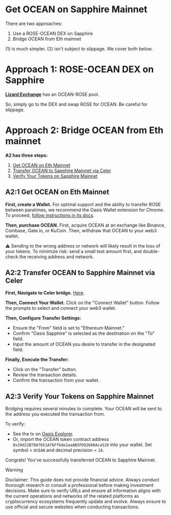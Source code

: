 # Get OCEAN on Sapphire Mainnet

There are two approaches:
1. Use a ROSE-OCEAN DEX on Sapphire
2. Bridge OCEAN from Eth mainnet

(1) is much simpler. (2) isn't subject to slippage. We cover both below.

# Approach 1: ROSE-OCEAN DEX on Sapphire

**[Lizard Exchange](https://sapphire.lizard.exchange/swap)** has an OCEAN-ROSE pool.

So, simply go to the DEX and swap ROSE for OCEAN. Be careful for slippage.

# Approach 2: Bridge OCEAN from Eth mainnet

**A2 has three steps:**

1. [Get OCEAN on Eth Mainnet](#1-get-ocean-on-eth-mainnet)
1. [Transfer OCEAN to Sapphire Mainnet via Celer](#2-transfer-ocean-to-sapphire-mainnet-via-celer)
1. [Verify Your Tokens on Sapphire Mainnet](#3-verify-your-tokens-on-sapphire-mainnet)

## A2:1 Get OCEAN on Eth Mainnet

**First, create a Wallet.** For optimal support and the ability to transfer ROSE between paratimes, we recommend the Oasis Wallet extension for Chrome. To proceed, [follow instructions in its docs](https://docs.oasis.io/general/manage-tokens/oasis-wallets/browser-extension/#install-the-oasis-wallet-via-chrome-web-store).

**Then, purchase OCEAN.** First, acquire OCEAN at an exchange like Binance, Coinbase, Gate.io, or KuCoin. Then, withdraw that OCEAN to your web3 wallet.

⚠️ Sending to the wrong address or network will likely result in the loss of your tokens. To minimize risk: send a small test amount first, and double-check the receiving address and network.

## A2:2 Transfer OCEAN to Sapphire Mainnet via Celer

**First, Navigate to Celer bridge.** [Here](https://cbridge.celer.network/1/23294/OCEAN).

**Then, Connect Your Wallet.** Click on the "Connect Wallet" button. Follow the prompts to select and connect your web3 wallet.

**Then, Configure Transfer Settings:**
- Ensure the "From" field is set to "Ethereum Mainnet."
- Confirm "Oasis Sapphire" is selected as the destination on the "To" field.
- Input the amount of OCEAN you desire to transfer in the designated field.

**Finally, Execute the Transfer:**
- Click on the "Transfer" button.
- Review the transaction details.
- Confirm the transaction from your wallet.

## A2:3 Verify Your Tokens on Sapphire Mainnet

Bridging requires several minutes to complete. Your OCEAN will be sent to the address you executed the transaction from.

To verify:
- See the tx on [Oasis Explorer](https://explorer.sapphire.oasis.io/address/0x39d22B78A7651A76Ffbde2aaAB5FD92666Aca520/transactions).
- Or, import the OCEAN token contract address `0x39d22B78A7651A76Ffbde2aaAB5FD92666Aca520` into your wallet. Set symbol = `OCEAN` and decimal precision = `18`.

Congrats! You've successfully transferred OCEAN to Sapphire Mainnet. 

> [!WARNING]
> Disclaimer: This guide does not provide financial advice. Always conduct thorough research or consult a professional before making investment decisions. Make sure to verify URLs and ensure all information aligns with the current operations and networks of the related platforms as cryptocurrency ecosystems frequently update and evolve. Always ensure to use official and secure websites when conducting transactions.